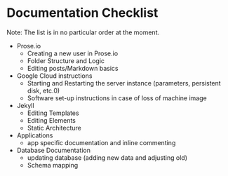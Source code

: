 # Documentation Checklist

Note: The list is in no particular order at the moment.
- Prose.io
  - Creating a new user in Prose.io
  - Folder Structure and Logic
  - Editing posts/Markdown basics
- Google Cloud instructions
  - Starting and Restarting the server instance (parameters, persistent disk, etc.0)
  - Software set-up instructions in case of loss of machine image
- Jekyll
  - Editing Templates
  - Editing Elements
  - Static Architecture
- Applications
  - app specific documentation and inline commenting
- Database Documentation
  - updating database (adding new data and adjusting old)
  - Schema mapping

